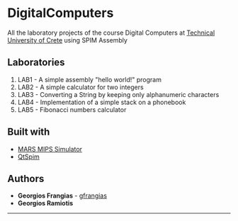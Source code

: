 # DigitalComputers
All the laboratory projects of the course Digital Computers at [Technical University of Crete](https://www.tuc.gr/index.php?id=5397)
using SPIM Assembly

## Laboratories
1. LAB1 - A simple assembly "hello world!" program 
1. LAB2 - A simple calculator for two integers
1. LAB3 - Converting a String by keeping only alphanumeric characters
1. LAB4 - Implementation of a simple stack on a phonebook
1. LAB5 - Fibonacci numbers calculator

## Built with
* [MARS MIPS Simulator](http://courses.missouristate.edu/kenvollmar/mars/)
* [QtSpim](http://spimsimulator.sourceforge.net/)

## Authors
* **Georgios Frangias** - [gfrangias](https://github.com/gfrangias)
* **Georgios Ramiotis**
***
